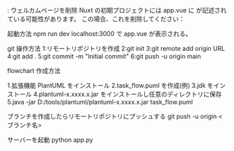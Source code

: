 : ウェルカムページを削除
Nuxt の初期プロジェクトには app.vue に <NuxtWelcome /> が記述されている可能性があります。
この場合、これを削除してください：

起動方法
npm run dev
localhost:3000 で app.vue が表示される。

git 操作方法
1:リモートリポジトリを作成
2:git init
3:git remote add origin URL
4:git add .
5:git commit -m "Initial commit"
6:git push -u origin main

flowchart 作成方法

1.拡張機能 PlantUML をインストール
2.task_flow.puml を作成(例)
3.jdk をインストール
4.plantuml-x.xxxx.x.jar をインストールし任意のディレクトリに保存
5.java -jar D:/tools/plantuml/plantuml-x.xxxx.x.jar task_flow.puml

ブランチを作成したらリモートリポジトリにプッシュする
git push -u origin <ブランチ名>

サーバーを起動
python app.py
